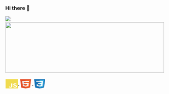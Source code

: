 ### Hi there 👋

<div style="display: inline">
  <a href="https://github.com/SamueLVitor1">
  <img height="160em" src="https://github-readme-stats.vercel.app/api?username=SamueLVitor1&show_icons=true&theme=tokyonight&include_all_commits=true&count_private=true"/>
  <img height="160em" width="500em" src="https://github-readme-stats.vercel.app/api/top-langs/?username=SamueLVitor1&layout=compact&langs_count=6&theme=tokyonight"/>
</div>
<div style="display: inline_block"><br>
  <img align="center" alt="Js" height="30" width="40" src="https://raw.githubusercontent.com/devicons/devicon/master/icons/javascript/javascript-plain.svg">
  <img align="center" alt="HTML" height="30" width="40" src="https://raw.githubusercontent.com/devicons/devicon/master/icons/html5/html5-original.svg">
  <img align="center" alt="CSS" height="30" width="40" src="https://raw.githubusercontent.com/devicons/devicon/master/icons/css3/css3-original.svg">
</div>
 
